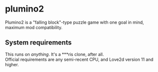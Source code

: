 # plumino2
Plumino2 is a "falling block"-type puzzle game with one goal in mind, maximum mod compatibility.

## System requirements
This runs on *anything*. It's a \*\*\*ris clone, after all.  
Official requirements are any semi-recent CPU, and Love2d version 11 and higher.